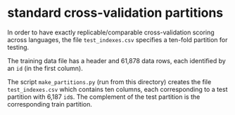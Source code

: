 # standard cross-validation partitions

In order to have exactly replicable/comparable cross-validation
scoring across languages, the file `test_indexes.csv` specifies a
ten-fold partition for testing.

The training data file has a header and 61,878 data rows, each
identified by an `id` (in the first column).

The script `make_partitions.py` (run from this directory) creates the
file `test_indexes.csv` which contains ten columns, each corresponding
to a test partition with 6,187 `id`s. The complement of the test
partition is the corresponding train partition.
